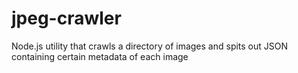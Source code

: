 # jpeg-crawler
Node.js utility that crawls a directory of images and spits out JSON containing certain metadata of each image
